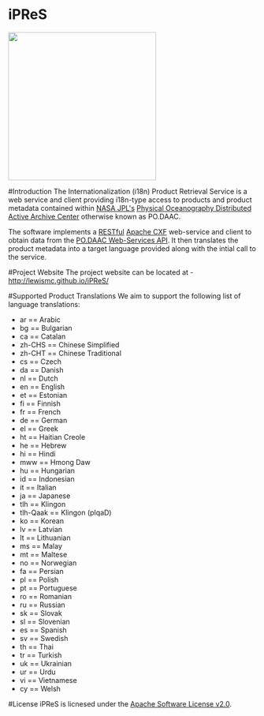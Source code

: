 iPReS
=====

<img src="http://podaac.jpl.nasa.gov/sites/default/files/image/custom_thumbs/podaac_logo.png" align="centre" width="300" />

#Introduction
The Internationalization (i18n) Product Retrieval Service is a web service and client providing 
i18n-type access to products and product metadata contained within [NASA JPL's](http://www.jpl.nasa.gov/) 
[Physical Oceanography Distributed Active Archive Center](http://podaac.jpl.nasa.gov/) otherwise known as 
PO.DAAC.

The software implements a [RESTful](http://en.wikipedia.org/wiki/Representational_state_transfer) 
[Apache CXF](http://cxf.apache.org) web-service and client to obtain data from the [PO.DAAC 
Web-Services API](http://podaac.jpl.nasa.gov/ws/index.html). It then translates the product metadata into 
a target language provided along with the intial call to the service. 

#Project Website
The project website can be located at - http://lewismc.github.io/iPReS/

#Supported Product Translations
We aim to support the following list of language translations:

 * ar == Arabic
 * bg == Bulgarian
 * ca == Catalan
 * zh-CHS == Chinese Simplified
 * zh-CHT == Chinese Traditional
 * cs == Czech
 * da == Danish
 * nl == Dutch
 * en == English
 * et == Estonian
 * fi == Finnish
 * fr == French
 * de == German
 * el == Greek
 * ht == Haitian Creole
 * he == Hebrew
 * hi == Hindi
 * mww == Hmong Daw
 * hu == Hungarian
 * id == Indonesian
 * it == Italian
 * ja == Japanese
 * tlh == Klingon
 * tlh-Qaak == Klingon (pIqaD)
 * ko == Korean
 * lv == Latvian
 * lt == Lithuanian
 * ms == Malay
 * mt == Maltese
 * no == Norwegian
 * fa == Persian
 * pl == Polish
 * pt == Portuguese
 * ro == Romanian
 * ru == Russian
 * sk == Slovak
 * sl == Slovenian
 * es == Spanish
 * sv == Swedish
 * th == Thai
 * tr == Turkish
 * uk == Ukrainian
 * ur == Urdu
 * vi == Vietnamese
 * cy == Welsh
 
#License
iPReS is licnesed under the [Apache Software License v2.0](http://www.apache.org/licenses/LICENSE-2.0).
